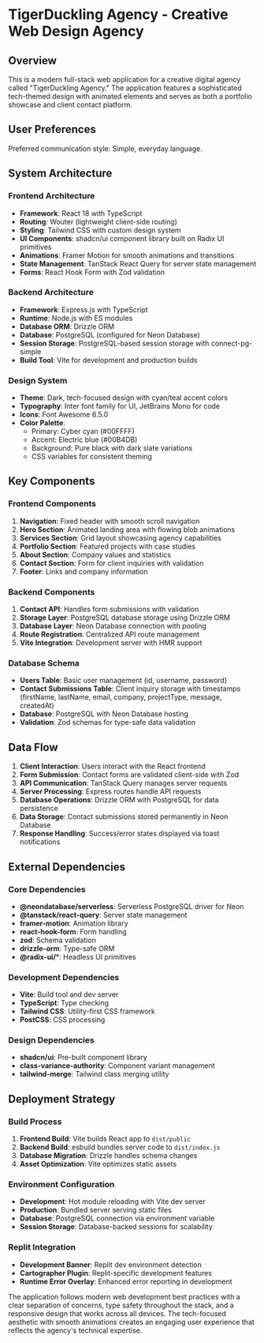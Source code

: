 # TigerDuckling Agency - Creative Web Design Agency

## Overview

This is a modern full-stack web application for a creative digital agency called "TigerDuckling Agency." The application features a sophisticated tech-themed design with animated elements and serves as both a portfolio showcase and client contact platform.

## User Preferences

Preferred communication style: Simple, everyday language.

## System Architecture

### Frontend Architecture
- **Framework**: React 18 with TypeScript
- **Routing**: Wouter (lightweight client-side routing)
- **Styling**: Tailwind CSS with custom design system
- **UI Components**: shadcn/ui component library built on Radix UI primitives
- **Animations**: Framer Motion for smooth animations and transitions
- **State Management**: TanStack React Query for server state management
- **Forms**: React Hook Form with Zod validation

### Backend Architecture
- **Framework**: Express.js with TypeScript
- **Runtime**: Node.js with ES modules
- **Database ORM**: Drizzle ORM
- **Database**: PostgreSQL (configured for Neon Database)
- **Session Storage**: PostgreSQL-based session storage with connect-pg-simple
- **Build Tool**: Vite for development and production builds

### Design System
- **Theme**: Dark, tech-focused design with cyan/teal accent colors
- **Typography**: Inter font family for UI, JetBrains Mono for code
- **Icons**: Font Awesome 6.5.0
- **Color Palette**: 
  - Primary: Cyber cyan (#00FFFF)
  - Accent: Electric blue (#00B4DB)
  - Background: Pure black with dark slate variations
  - CSS variables for consistent theming

## Key Components

### Frontend Components
1. **Navigation**: Fixed header with smooth scroll navigation
2. **Hero Section**: Animated landing area with flowing blob animations
3. **Services Section**: Grid layout showcasing agency capabilities
4. **Portfolio Section**: Featured projects with case studies
5. **About Section**: Company values and statistics
6. **Contact Section**: Form for client inquiries with validation
7. **Footer**: Links and company information

### Backend Components
1. **Contact API**: Handles form submissions with validation
2. **Storage Layer**: PostgreSQL database storage using Drizzle ORM
3. **Database Layer**: Neon Database connection with pooling
4. **Route Registration**: Centralized API route management
5. **Vite Integration**: Development server with HMR support

### Database Schema
- **Users Table**: Basic user management (id, username, password)
- **Contact Submissions Table**: Client inquiry storage with timestamps (firstName, lastName, email, company, projectType, message, createdAt)
- **Database**: PostgreSQL with Neon Database hosting
- **Validation**: Zod schemas for type-safe data validation

## Data Flow

1. **Client Interaction**: Users interact with the React frontend
2. **Form Submission**: Contact forms are validated client-side with Zod
3. **API Communication**: TanStack Query manages server requests
4. **Server Processing**: Express routes handle API requests
5. **Database Operations**: Drizzle ORM with PostgreSQL for data persistence
6. **Data Storage**: Contact submissions stored permanently in Neon Database
7. **Response Handling**: Success/error states displayed via toast notifications

## External Dependencies

### Core Dependencies
- **@neondatabase/serverless**: Serverless PostgreSQL driver for Neon
- **@tanstack/react-query**: Server state management
- **framer-motion**: Animation library
- **react-hook-form**: Form handling
- **zod**: Schema validation
- **drizzle-orm**: Type-safe ORM
- **@radix-ui/***: Headless UI primitives

### Development Dependencies
- **Vite**: Build tool and dev server
- **TypeScript**: Type checking
- **Tailwind CSS**: Utility-first CSS framework
- **PostCSS**: CSS processing

### Design Dependencies
- **shadcn/ui**: Pre-built component library
- **class-variance-authority**: Component variant management
- **tailwind-merge**: Tailwind class merging utility

## Deployment Strategy

### Build Process
1. **Frontend Build**: Vite builds React app to `dist/public`
2. **Backend Build**: esbuild bundles server code to `dist/index.js`
3. **Database Migration**: Drizzle handles schema changes
4. **Asset Optimization**: Vite optimizes static assets

### Environment Configuration
- **Development**: Hot module reloading with Vite dev server
- **Production**: Bundled server serving static files
- **Database**: PostgreSQL connection via environment variable
- **Session Storage**: Database-backed sessions for scalability

### Replit Integration
- **Development Banner**: Replit dev environment detection
- **Cartographer Plugin**: Replit-specific development features
- **Runtime Error Overlay**: Enhanced error reporting in development

The application follows modern web development best practices with a clear separation of concerns, type safety throughout the stack, and a responsive design that works across all devices. The tech-focused aesthetic with smooth animations creates an engaging user experience that reflects the agency's technical expertise.